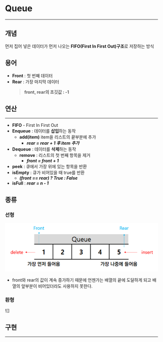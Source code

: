 # Queue
---

## 개념
먼저 집어 넣은 데이터가 먼저 나오는 **FIFO(First In First Out)구조**로 저장하는 방식

## 용어
- **Front** : 첫 번째 데이터
- **Rear** : 가장 마지막 데이터
  > **front, rear의 초깃값 : -1**


## 연산
---
- **FIFO** - First In First Out
- **Enqueue** : 데이터를 **삽입**하는 동작
  - **add(item)**  item을 리스트의 끝부분에 추가
    - ***rear = rear + 1 후 item 추가***
- **Dequeue** : 데이터를 **삭제**하는 동작
  - **remove** : 리스트의 첫 번째 항목을 제거
    - ***front = front + 1***
- **peek** : 큐에서 가장 위에 있는 항목을 반환
- **isEmpty** : 큐가 비어있을 때 true를 반환
  - ***(front == rear) ? True : False***
- **isFull** : ***rear = n - 1***

## 종류
 ### 선형
  ![linearqueueimage](./../Image/linearquueimage.png)
  - front와 rear의 값이 계속 증가하기 때문에 언젠가는 배열의 끝에 도달하게 되고 배열의 앞부분이 비어있더라도 사용하지 못한다.
 ### 환형
  ![]



## 구현
---

